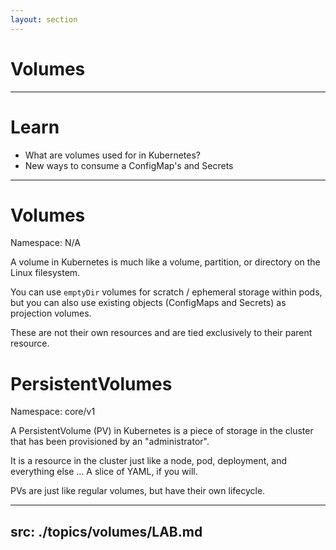 ```yaml
---
layout: section
---
```


# Volumes

---

# Learn

- What are volumes used for in Kubernetes?
- New ways to consume a ConfigMap's and Secrets

---

# Volumes

Namespace: N/A

A volume in Kubernetes is much like a volume, partition, or directory on the Linux filesystem.

You can use `emptyDir` volumes for scratch / ephemeral storage within pods, but you can also use existing objects (ConfigMaps and Secrets) as projection volumes.

These are not their own resources and are tied exclusively to their parent resource.

# PersistentVolumes

Namespace: core/v1

A PersistentVolume (PV) in Kubernetes is a piece of storage in the cluster that has been provisioned by an "administrator".

It is a resource in the cluster just like a node, pod, deployment, and everything else ... A slice of YAML, if you will.

PVs are just like regular volumes, but have their own lifecycle.

---
src: ./topics/volumes/LAB.md
---
